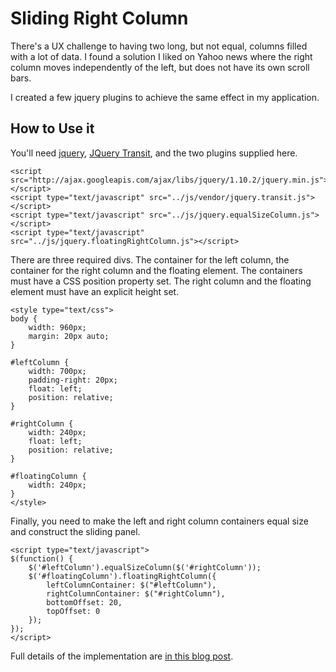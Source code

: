 # Sliding Right Column

There's a UX challenge to having two long, but not equal, columns filled with a lot of data.
I found a solution I liked on Yahoo news where the right column moves independently of the left,
but does not have its own scroll bars. 

I created a few jquery plugins to achieve the same effect in my application. 

## How to Use it

You'll need [jquery](http://jquery.com), [JQuery Transit](http://ricostacruz.com/jquery.transit/), and the two plugins supplied here.

    <script src="http://ajax.googleapis.com/ajax/libs/jquery/1.10.2/jquery.min.js"></script>
    <script type="text/javascript" src="../js/vendor/jquery.transit.js"></script>
    <script type="text/javascript" src="../js/jquery.equalSizeColumn.js"></script>
    <script type="text/javascript" src="../js/jquery.floatingRightColumn.js"></script>
    
There are three required divs. The container for the left column, the container for the right column and the floating element.
The containers must have a CSS position property set. The right column and the floating element must have an explicit height set.

    <style type="text/css">
    body {
        width: 960px;
        margin: 20px auto;
    }

    #leftColumn {
        width: 700px;
        padding-right: 20px;
        float: left;
        position: relative;
    }

    #rightColumn {
        width: 240px;
        float: left;
        position: relative;
    }

    #floatingColumn {
        width: 240px;
    }
    </style>

Finally, you need to make the left and right column containers equal size and construct the sliding panel.

    <script type="text/javascript">
    $(function() {
        $('#leftColumn').equalSizeColumn($('#rightColumn'));
        $('#floatingColumn').floatingRightColumn({
            leftColumnContainer: $("#leftColumn"),
            rightColumnContainer: $("#rightColumn"),
            bottomOffset: 20,
            topOffset: 0
        }); 
    });
    </script>
    
Full details of the implementation are [in this blog post](http://www.tejusparikh.com/2014/yahoo-news-style-floating-panel.html).
